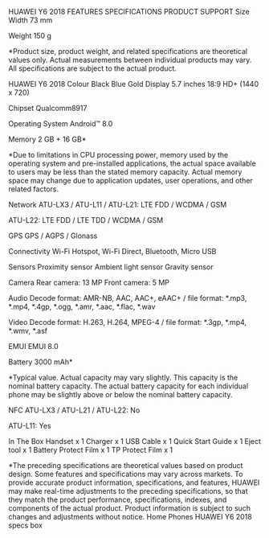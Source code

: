 HUAWEI Y6 2018
FEATURES
SPECIFICATIONS
PRODUCT SUPPORT
Size
Width
73 mm

Weight
150 g

*Product size, product weight, and related specifications are theoretical values only. Actual measurements between individual products may vary. All specifications are subject to the actual product.

HUAWEI Y6 2018
Colour
Black
Blue
Gold
Display
5.7 inches 18:9 HD+ (1440 x 720)

Chipset
Qualcomm8917

Operating System
Android™ 8.0

Memory
2 GB + 16 GB*

*Due to limitations in CPU processing power, memory used by the operating system and pre-installed applications, the actual space available to users may be less than the stated memory capacity. Actual memory space may change due to application updates, user operations, and other related factors.

Network
ATU-LX3 / ATU-L11 / ATU-L21:
LTE FDD / WCDMA / GSM

ATU-L22:
LTE FDD / LTE TDD / WCDMA / GSM

GPS
GPS / AGPS / Glonass

Connectivity
Wi-Fi Hotspot, Wi-Fi Direct, Bluetooth, Micro USB

Sensors
Proximity sensor
Ambient light sensor
Gravity sensor

Camera
Rear camera: 13 MP
Front camera: 5 MP

Audio
Decode format: AMR-NB, AAC, AAC+, eAAC+ / file format: *.mp3, *.mp4, *.4gp, *.ogg, *.amr, *.aac, *.flac, *.wav

Video
Decode format: H.263, H.264, MPEG-4 / file format: *.3gp, *.mp4, *.wmv, *.asf

EMUI
EMUI 8.0

Battery
3000 mAh*

*Typical value. Actual capacity may vary slightly.
 This capacity is the nominal battery capacity. The actual battery capacity for each individual phone may be slightly above or below the nominal battery capacity.

NFC
ATU-LX3 / ATU-L21 / ATU-L22:
No

ATU-L11:
Yes

In The Box
Handset x 1
Charger x 1
USB Cable x 1
Quick Start Guide x 1
Eject tool x 1
Battery Protect Film x 1
TP Protect Film x 1

*The preceding specifications are theoretical values based on product design. Some features and specifications may vary across markets. To provide accurate product information, specifications, and features, HUAWEI may make real-time adjustments to the preceding specifications, so that they match the product performance, specifications, indexes, and components of the actual product. Product information is subject to such changes and adjustments without notice.
Home
Phones
HUAWEI Y6 2018
specs
box
